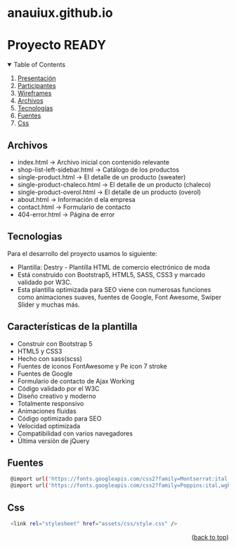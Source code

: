 # anauiux.github.io
<a id="readme-top"></a>
<h1>Proyecto READY</h1>
<!-- TABLE OF CONTENTS -->
<details open>
  <summary>Table of Contents</summary>
  <ol>
    <li><a href="#presentacion">Presentación</a></li>
    <li><a href="#participantes">Participantes</a></li>
    <li><a href="#wireframes">Wireframes</a></li>
    <li><a href="#archivos">Archivos</a></li>
    <li><a href="#tecnologias">Tecnologías</a></li>
    <li><a href="#fuentes">Fuentes</a></li>
    <li><a href="#css">Css</a></li>
  </ol>
</details>

<!-- Archivos -->
## Archivos

* index.html -> Archivo inicial con contenido relevante
* shop-list-left-sidebar.html -> Catálogo de los productos 
* single-product.html -> El detalle de un producto (sweater)
* single-product-chaleco.html -> El detalle de un producto (chaleco)
* single-product-overol.html -> El detalle de un producto (overol)
* about.html -> Información d ela empresa
* contact.html -> Formulario de contacto
* 404-error.html -> Página de error

  
<!-- Tecnologias -->
## Tecnologias

Para el desarrollo del proyecto usamos lo siguiente: 
* Plantilla: Destry - Plantilla HTML de comercio electrónico de moda
*  Está construido con Bootstrap5, HTML5, SASS, CSS3 y marcado validado por W3C.
*  Esta plantilla optimizada para SEO viene con numerosas funciones como animaciones suaves, fuentes de Google, Font Awesome, Swiper Slider y muchas más.

## Características de la plantilla

* Construir con Bootstrap 5
* HTML5 y CSS3
* Hecho con sass(scss)
* Fuentes de iconos FontAwesome y Pe icon 7 stroke
* Fuentes de Google
* Formulario de contacto de Ajax Working
* Código validado por el W3C
* Diseño creativo y moderno
* Totalmente responsivo
* Animaciones fluidas
* Código optimizado para SEO
* Velocidad optimizada
* Compatibilidad con varios navegadores
* Última versión de jQuery

<!-- fuentes -->
  ## Fuentes
  ```sh
   @import url('https://fonts.googleapis.com/css2?family=Montserrat:ital,wght@0,100;0,200;0,300;0,400;0,500;0,600;0,700;0,800;0,900;1,100;1,200;1,300;1,400;1,500;1,600;1,700;1,800;1,900&display=swap'); 
   @import url('https://fonts.googleapis.com/css2?family=Poppins:ital,wght@0,100;0,200;0,300;0,400;0,500;0,600;0,700;0,800;0,900;1,100;1,200;1,300;1,400;1,500;1,600;1,700;1,800;1,900&display=swap');
   ```
  <!-- css -->
  ## Css
  ```sh
   <link rel="stylesheet" href="assets/css/style.css" /> 
   ```


<p align="right">(<a href="#readme-top">back to top</a>)</p>

